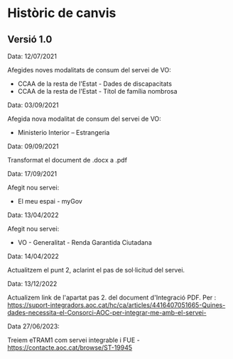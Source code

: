 # Històric de canvis

## Versió 1.0

Data: 12/07/2021

Afegides noves modalitats de consum del servei de VO:

* CCAA de la resta de l'Estat - Dades de discapacitats
* CCAA de la resta de l'Estat - Títol de família nombrosa

Data: 03/09/2021

Afegida nova modalitat de consum del servei de VO:

* Ministerio Interior – Estrangeria 

Data: 09/09/2021

Transformat el document de .docx a .pdf

Data: 17/09/2021

Afegit nou servei:

* El meu espai - myGov 

Data: 13/04/2022

Afegit nou servei:

* VO - Generalitat - Renda Garantida Ciutadana 

Data: 14/04/2022

Actualitzem el punt 2, aclarint el pas de sol·licitud del servei.

Data: 13/12/2022

Actualizem link de l'apartat pas 2. del document d'Integració PDF. Per : https://suport-integradors.aoc.cat/hc/ca/articles/4416407051665-Quines-dades-necessita-el-Consorci-AOC-per-integrar-me-amb-el-servei-

Data 27/06/2023:

Treiem eTRAM1 com servei integrable i FUE - https://contacte.aoc.cat/browse/ST-19945
  



